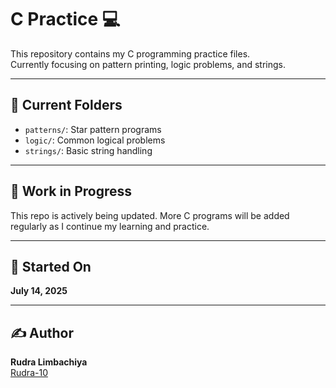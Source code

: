 # C Practice 💻

This repository contains my C programming practice files.  
Currently focusing on pattern printing, logic problems, and strings.

---

## 📁 Current Folders

- `patterns/`: Star pattern programs
- `logic/`: Common logical problems
- `strings/`: Basic string handling

---

## 🚧 Work in Progress

This repo is actively being updated. More C programs will be added regularly as I continue my learning and practice.

---

## 📅 Started On

**July 14, 2025**

---

## ✍️ Author

**Rudra Limbachiya**  
[Rudra-10](https://github.com/Rudra-10)

